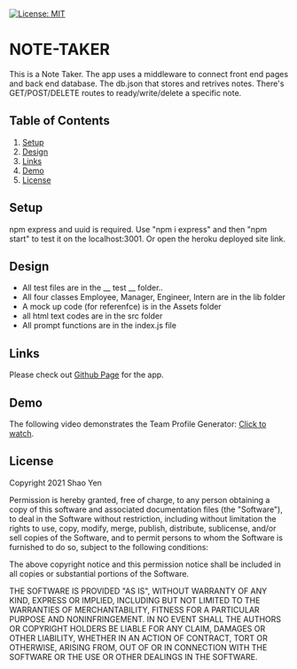 [![License: MIT](https://img.shields.io/badge/License-MIT-yellow.svg)](https://opensource.org/licenses/MIT)

# NOTE-TAKER

This is a Note Taker. The app uses a middleware to connect front end pages and back end database. The db.json that stores and retrives notes. There's GET/POST/DELETE routes to ready/write/delete a specific note.

## Table of Contents
1. [Setup](#setup)
2. [Design](#design)
3. [Links](#links)
4. [Demo](#demo)
5. [License](#license)

<a name="setup"></a>

## Setup

npm express and uuid is required. Use "npm i express" and then "npm start" to test it on the localhost:3001. Or open the heroku deployed site link.

<a name="design"></a>

## Design

* All test files are in the __ test __ folder..
* All four classes Employee, Manager, Engineer, Intern are in the lib folder
* A mock up code (for referenfce) is in the Assets folder
* all html text codes are in the src folder
* All prompt functions are in the index.js file

<a name="links"></a>

## Links

Please check out [Github Page](https://github.com/shaotangyen/team-profile-generator) for the app.

<a name="demo"></a>

## Demo

The following video demonstrates the Team Profile Generator: [Click to watch](https://drive.google.com/file/d/13wR_s-3vXr1w8Dt7OVoVuCqu-J7j-nIy/view?usp=sharing).

<a name="license"></a>

## License

Copyright 2021 Shao Yen

Permission is hereby granted, free of charge, to any person obtaining a copy of this software and associated documentation files (the "Software"), to deal in the Software without restriction, including without limitation the rights to use, copy, modify, merge, publish, distribute, sublicense, and/or sell copies of the Software, and to permit persons to whom the Software is furnished to do so, subject to the following conditions:

The above copyright notice and this permission notice shall be included in all copies or substantial portions of the Software.

THE SOFTWARE IS PROVIDED "AS IS", WITHOUT WARRANTY OF ANY KIND, EXPRESS OR IMPLIED, INCLUDING BUT NOT LIMITED TO THE WARRANTIES OF MERCHANTABILITY, FITNESS FOR A PARTICULAR PURPOSE AND NONINFRINGEMENT. IN NO EVENT SHALL THE AUTHORS OR COPYRIGHT HOLDERS BE LIABLE FOR ANY CLAIM, DAMAGES OR OTHER LIABILITY, WHETHER IN AN ACTION OF CONTRACT, TORT OR OTHERWISE, ARISING FROM, OUT OF OR IN CONNECTION WITH THE SOFTWARE OR THE USE OR OTHER DEALINGS IN THE SOFTWARE.